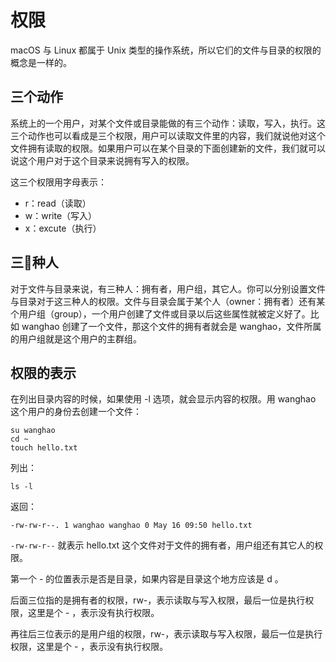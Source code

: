 # 权限

macOS 与 Linux 都属于 Unix 类型的操作系统，所以它们的文件与目录的权限的概念是一样的。

## 三个动作

系统上的一个用户，对某个文件或目录能做的有三个动作：读取，写入，执行。这三个动作也可以看成是三个权限，用户可以读取文件里的内容，我们就说他对这个文件拥有读取的权限。如果用户可以在某个目录的下面创建新的文件，我们就可以说这个用户对于这个目录来说拥有写入的权限。

这三个权限用字母表示：

* r：read（读取）
* w：write（写入）
* x：excute（执行）

## 三种人

对于文件与目录来说，有三种人：拥有者，用户组，其它人。你可以分别设置文件与目录对于这三种人的权限。文件与目录会属于某个人（owner：拥有者）还有某个用户组（group），一个用户创建了文件或目录以后这些属性就被定义好了。比如 wanghao 创建了一个文件，那这个文件的拥有者就会是 wanghao，文件所属的用户组就是这个用户的主群组。

## 权限的表示

在列出目录内容的时候，如果使用 -l 选项，就会显示内容的权限。用 wanghao 这个用户的身份去创建一个文件：

```
su wanghao
cd ~
touch hello.txt
```

列出：

```
ls -l
```

返回：

```
-rw-rw-r--. 1 wanghao wanghao 0 May 16 09:50 hello.txt
```

`-rw-rw-r--` 就表示 hello.txt 这个文件对于文件的拥有者，用户组还有其它人的权限。

第一个 - 的位置表示是否是目录，如果内容是目录这个地方应该是 d 。

后面三位指的是拥有者的权限，rw-，表示读取与写入权限，最后一位是执行权限，这里是个 - ，表示没有执行权限。

再往后三位表示的是用户组的权限，rw-，表示读取与写入权限，最后一位是执行权限，这里是个 - ，表示没有执行权限。





